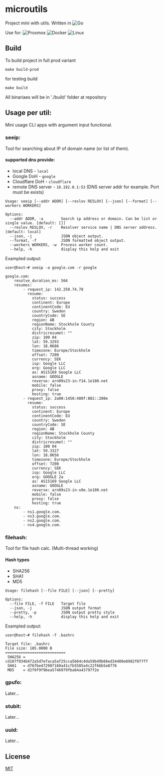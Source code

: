 
# microutils

Project mini with utils. Written in ![Go](https://img.shields.io/badge/go-%2300ADD8.svg?style=for-the-badge&logo=go&logoColor=white)

Use for:
![Proxmox](https://img.shields.io/badge/proxmox-proxmox?style=for-the-badge&logo=proxmox&logoColor=%23E57000&labelColor=%232b2a33&color=%232b2a33)
![Docker](https://img.shields.io/badge/docker-%230db7ed.svg?style=for-the-badge&logo=docker&logoColor=white)
![Linux](https://img.shields.io/badge/Linux-FCC624?style=for-the-badge&logo=linux&logoColor=black)

## Build

To build project in full prod variant
```
make build-prod
```

for testing build
```
make build
```

All binariaes will be in './build' folder at repository


## Usage per util:

Mini usage CLI apps with argument input functional.

### seeip:
Tool for searching about IP of domain name (or list of them).

#### supported dns provide:
- local DNS         - `local`
- Google DoH        - `google`
- Cloudflare DoH    - `cloudflare`
- remote DNS server - `10.192.0.1:53` (DNS server addr for example. Port must be exists)

```
Usage: seeip [--addr ADDR] [--reslov RESLOV] [--json] [--format] [--workers WORKERS]

Options:
  --addr ADDR, -a        Search ip address or domain. Can be list or single value. [default: []]
  --reslov RESLOV, -r    Resolver service name | DNS server address. [default: local]
  --json, -j             JSON object output.
  --format, -f           JSON formatted object output.
  --workers WORKERS, -w  Process worker count.
  --help, -h             display this help and exit
```

Exampled output:
```
user@host~# seeip -a google.com -r google

google.com:
    resolve_duration_ms: 504
    resumes:
        - request_ip: 142.250.74.78
          resume:
            status: success
            continent: Europe
            continentCode: EU
            country: Sweden
            countryCode: SE
            region: AB
            regionName: Stockholm County
            city: Stockholm
            districresumet: ""
            zip: 100 04
            lat: 59.3293
            lon: 18.0686
            timezone: Europe/Stockholm
            offset: 7200
            currency: SEK
            isp: Google LLC
            org: Google LLC
            as: AS15169 Google LLC
            asname: GOOGLE
            reverse: arn09s23-in-f14.1e100.net
            mobile: false
            proxy: false
            hosting: true
        - request_ip: 2a00:1450:400f:802::200e
          resume:
            status: success
            continent: Europe
            continentCode: EU
            country: Sweden
            countryCode: SE
            region: AB
            regionName: Stockholm County
            city: Stockholm
            districresumet: ""
            zip: 100 04
            lat: 59.3327
            lon: 18.0656
            timezone: Europe/Stockholm
            offset: 7200
            currency: SEK
            isp: Google LLC
            org: GOOGLE 2a
            as: AS15169 Google LLC
            asname: GOOGLE
            reverse: arn09s23-in-x0e.1e100.net
            mobile: false
            proxy: false
            hosting: true
    ns:
        - ns1.google.com.
        - ns3.google.com.
        - ns2.google.com.
        - ns4.google.com.
```

### filehash:
Tool for file hash calc. (Multi-thread working)
#### Hash types
- SHA256
- SHA1
- MD5

```
Usage: filehash [--file FILE] [--json] [--pretty]

Options:
  --file FILE, -f FILE   Target file
  --json, -j             JSON output format
  --pretty, -p           JSON output pretty style
  --help, -h             display this help and exit
```

Exampled output:
```
user@host~# filehash -f .bashrc

Target file: .bashrc
File size: 185.0000 B
===========================
 SHA256 = cd107f934b472a5d7efaca5af25cca5b64c4da59b49b66ed34400e8982f077ff
 SHA1   = d767be47298f160a41cfb5585a4c22f66b5e8776
 MD5    = d2f9f9f9bea5746979fba64a43797f2e
```

### gpufo:
Later...

### stubit:
Later...

### uuid:
Later...

## License

[MIT](https://choosealicense.com/licenses/mit/)